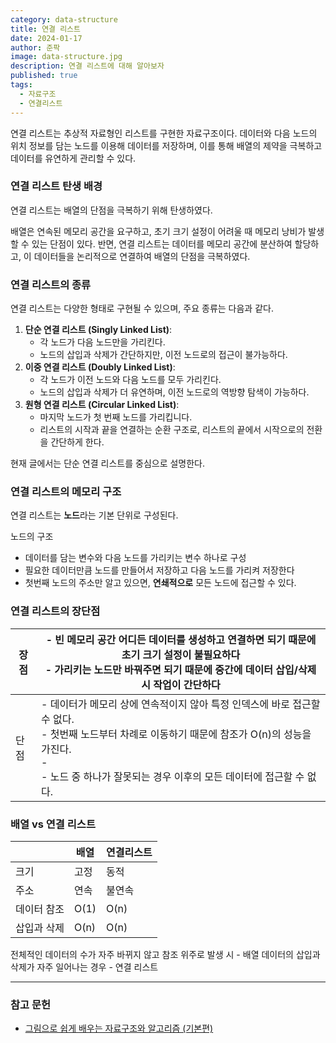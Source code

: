 ```yaml
---
category: data-structure
title: 연결 리스트
date: 2024-01-17
author: 준팍
image: data-structure.jpg
description: 연결 리스트에 대해 알아보자
published: true
tags:
  - 자료구조
  - 연결리스트
---
```

연결 리스트는 추상적 자료형인 리스트를 구현한 자료구조이다.
데이터와 다음 노드의 위치 정보를 담는 노드를 이용해 데이터를 저장하며,
이를 통해 배열의 제약을 극복하고 데이터를 유연하게 관리할 수 있다.


### 연결 리스트 탄생 배경

연결 리스트는 배열의 단점을 극복하기 위해 탄생하였다.

배열은 연속된 메모리 공간을 요구하고, 초기 크기 설정이 어려울 때 메모리 낭비가 발생할 수 있는 단점이 있다. 반면, 연결 리스트는 데이터를 메모리 공간에 분산하여 할당하고, 이 데이터들을 논리적으로 연결하여 배열의 단점을 극복하였다.

### 연결 리스트의 종류

연결 리스트는 다양한 형태로 구현될 수 있으며, 주요 종류는 다음과 같다.

1. **단순 연결 리스트 (Singly Linked List)**:
    - 각 노드가 다음 노드만을 가리킨다.
    - 노드의 삽입과 삭제가 간단하지만, 이전 노드로의 접근이 불가능하다.
2. **이중 연결 리스트 (Doubly Linked List)**:
    - 각 노드가 이전 노드와 다음 노드를 모두 가리킨다.
    - 노드의 삽입과 삭제가 더 유연하며, 이전 노드로의 역방향 탐색이 가능하다.
3. **원형 연결 리스트 (Circular Linked List)**:
    - 마지막 노드가 첫 번째 노드를 가리킵니다.
    - 리스트의 시작과 끝을 연결하는 순환 구조로, 리스트의 끝에서 시작으로의 전환을 간단하게 한다.

현재 글에서는 단순 연결 리스트를 중심으로 설명한다.

### 연결 리스트의 메모리 구조

연결 리스트는 **노드**라는 기본 단위로 구성된다.

노드의 구조
- 데이터를 담는 변수와 다음 노드를 가리키는 변수 하나로 구성
- 필요한 데이터만큼 노드를 만들어서 저장하고 다음 노드를 가리켜 저장한다
- 첫번째 노드의 주소만 알고 있으면, **연쇄적으로** 모든 노드에 접근할 수 있다.

### 연결 리스트의 장단점

| 장점 | - 빈 메모리 공간 어디든 데이터를 생성하고 연결하면 되기 때문에 초기 크기 설정이 불필요하다<br>- 가리키는 노드만 바꿔주면 되기 때문에 중간에 데이터 삽입/삭제 시 작업이 간단하다 |
| --- | --- |
| 단점 | - 데이터가 메모리 상에 연속적이지 않아 특정 인덱스에 바로 접근할 수 없다.<br>- 첫번째 노드부터 차례로 이동하기 때문에 참조가 O(n)의 성능을 가진다.<br>- <br>- 노드 중 하나가 잘못되는 경우 이후의 모든 데이터에 접근할 수 없다. |

### 배열 vs 연결 리스트
|  | 배열 | 연결리스트 |
| ---- | ---- | ---- |
| 크기 | 고정 | 동적 |
| 주소 | 연속 | 불연속 |
| 데이터 참조 | O(1) | O(n) |
| 삽입과 삭제 | O(n) | O(n) |

전체적인 데이터의 수가 자주 바뀌지 않고 참조 위주로 발생 시 - 배열
데이터의 삽입과 삭제가 자주 일어나는 경우 - 연결 리스트


---

### 참고 문헌

- [그림으로 쉽게 배우는 자료구조와 알고리즘 (기본편)](https://www.inflearn.com/course/%EC%9E%90%EB%A3%8C%EA%B5%AC%EC%A1%B0-%EC%95%8C%EA%B3%A0%EB%A6%AC%EC%A6%98-%EA%B8%B0%EB%B3%B8/dashboard)
